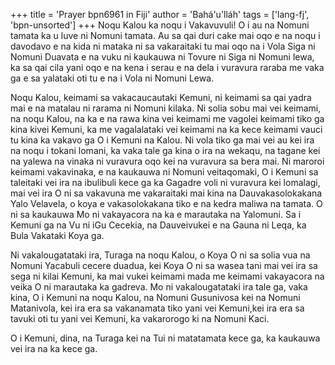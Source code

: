 +++
title = 'Prayer bpn6961 in Fiji'
author = 'Bahá'u'lláh'
tags = ['lang-fj', 'bpn-unsorted']
+++
Noqu Kalou ka noqu i Vakavuvuli! O i au na Nomuni tamata ka u luve ni Nomuni tamata. Au sa qai duri cake mai oqo e na noqu i davodavo e na kida ni mataka ni sa vakaraitaki tu mai oqo na i Vola Siga ni Nomuni Duavata e na vuku ni kaukauwa ni Tovure ni Siga ni Nomuni lewa, ka sa qai cila yani oqo e na kena i serau e na dela i vuravura raraba me vaka ga e sa yalataki oti tu e na i Vola ni Nomuni Lewa.

Noqu Kalou, keimami sa vakacaucautaki Kemuni, ni keimami sa qai yadra mai e na matalau ni rarama ni Nomuni kilaka. Ni solia sobu mai vei keimami, na noqu Kalou, na ka e na rawa kina vei keimami me vagolei keimami tiko ga kina kivei Kemuni, ka me vagalalataki vei keimami na ka kece keimami vauci tu kina ka vakavo ga O i Kemuni na Kalou. Ni vola tiko ga mai vei au kei ira na noqu i tokani lomani, ka vaka tale ga kina o ira na wekaqu, na tagane kei na yalewa na vinaka ni vuravura oqo kei na vuravura sa bera mai. Ni maroroi keimami vakavinaka, e na kaukauwa ni Nomuni veitaqomaki, O i Kemuni sa taleitaki vei ira na ibulibuli kece ga ka Gagadre voli ni vuravura kei lomalagi, mai vei ira O ni sa vakavuna me vakaraitaki mai kina na Dauvakasolokakana Yalo Velavela, o koya e vakasolokakana tiko e na kedra maliwa na tamata. O ni sa kaukauwa Mo ni vakayacora na ka e marautaka na Yalomuni. Sa i Kemuni ga na Vu ni iGu Cecekia, na Dauveivukei e na Gauna ni Leqa, ka Bula Vakataki Koya ga.

Ni vakalougatataki ira, Turaga na noqu Kalou, o Koya O ni sa solia vua na Nomuni Yacabuli cecere duadua, kei Koya O ni sa wasea tani mai vei ira sa sega ni kilai Kemuni, ka mai vukei keimami mada me keimami vakayacora na veika O ni marautaka ka gadreva. Mo ni vakalougatataki ira tale ga, vaka kina, O i Kemuni na noqu Kalou, na Nomuni Gusunivosa kei na Nomuni Matanivola, kei ira era sa vakanamata tiko yani vei Kemuni,kei ira era sa tavuki oti tu yani vei Kemuni, ka vakarorogo ki na Nomuni Kaci.

O i Kemuni, dina, na Turaga kei na Tui ni matatamata kece ga, ka kaukauwa vei ira na ka kece ga.
